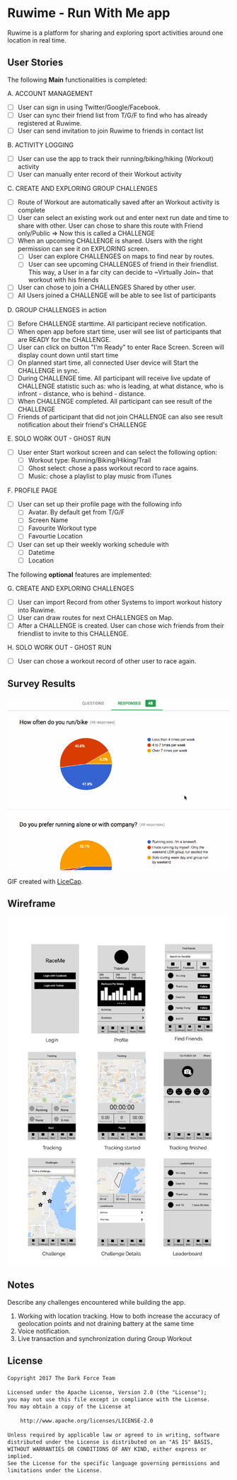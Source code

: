 # Ruwime - Run With Me app

Ruwime is a platform for sharing and exploring sport activities around one location in real time.

## User Stories

The following **Main** functionalities is completed:

A. ACCOUNT MANAGEMENT
- [ ] User can sign in using Twitter/Google/Facebook.
- [ ] User can sync their friend list from T/G/F to find who has already registered at Ruwime.
- [ ] User can send invitation to join Ruwime to friends in contact list

B. ACTIVITY LOGGING
- [ ] User can use the app to track their running/biking/hiking (Workout) activity
- [ ] User can manually enter record of their Workout activity

C. CREATE AND EXPLORING GROUP CHALLENGES
- [ ] Route of Workout are automatically saved after an Workout activity is complete
- [ ] User can select an existing work out and enter next run date and time to share with other. User can chose to share this route with Friend only/Public => Now this is called a CHALLENGE
- [ ] When an upcoming CHALLENGE is shared. Users with the right permission can see it on EXPLORING screen.
    - [ ] User can explore CHALLENGES on maps to find near by routes.
    - [ ] User can see upcoming CHALLENGES of friend in their friendlist. This way, a User in a far city can decide to ~Virtually Join~ that workout with his friends 
- [ ] User can chose to join a CHALLENGES Shared by other user.
- [ ] All Users joined a CHALLENGE will be able to see list of participants

D. GROUP CHALLENGES in action
- [ ] Before CHALLENGE starttime. All participant recieve notification.
- [ ] When open app before start time, user will see list of participants that are READY for the CHALLENGE.
- [ ] User can click on button "I'm Ready" to enter Race Screen. Screen will display count down until start time
- [ ] On planned start time, all connected User device will Start the CHALLENGE in sync.
- [ ] During CHALLENGE time. All participant will receive live update of CHALLENGE statistic such as: who is leading, at what distance, who is infront - distance, who is behind - distance.
- [ ] When CHALLENGE completed. All participant can see result of the CHALLENGE
- [ ] Friends of participant that did not join CHALLENGE can also see result notification about their friend's CHALLENGE

E. SOLO WORK OUT - GHOST RUN
- [ ] User enter Start workout screen and can select the following option:
    - [ ] Workout type: Running/Biking/Hiking/Trail
    - [ ] Ghost select: chose a pass workout record to race agains.
    - [ ] Music: chose a playlist to play music from iTunes

F. PROFILE PAGE
- [ ] User can set up their profile page with the following info
    - [ ] Avatar. By default get from T/G/F
    - [ ] Screen Name
    - [ ] Favourite Workout type
    - [ ] Favourtie Location
- [ ] User can set up their weekly working schedule with
    - [ ] Datetime
    - [ ] Location

The following **optional** features are implemented:

G. CREATE AND EXPLORING CHALLENGES
- [ ] User can import Record from other Systems to import workout history into Ruwime.
- [ ] User can draw routes for next CHALLENGES on Map.
- [ ] After a CHALLENGE is created. User can chose wich friends from their friendlist to invite to this CHALLENGE.

H. SOLO WORK OUT - GHOST RUN
- [ ] User can chose a workout record of other user to race again.

## Survey Results

<img src='survey.gif' title='Video Walkthrough' width='' alt='Video Walkthrough' />

GIF created with [LiceCap](http://www.cockos.com/licecap/).

## Wireframe

<img src='wireframe.png' title='Wireframe' width='' alt='Wireframe' />

## Notes

Describe any challenges encountered while building the app.

1. Working with location tracking. How to both increase the accuracy of geolocation points and not draining battery at the same time
2. Voice notification.
3. Live transaction and synchronization during Group Workout

## License

    Copyright 2017 The Dark Force Team

    Licensed under the Apache License, Version 2.0 (the "License");
    you may not use this file except in compliance with the License.
    You may obtain a copy of the License at

        http://www.apache.org/licenses/LICENSE-2.0

    Unless required by applicable law or agreed to in writing, software
    distributed under the License is distributed on an "AS IS" BASIS,
    WITHOUT WARRANTIES OR CONDITIONS OF ANY KIND, either express or implied.
    See the License for the specific language governing permissions and
    limitations under the License.

